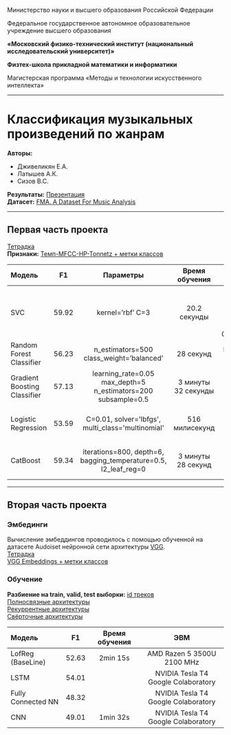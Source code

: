 Министерство науки и высшего образования Российской Федерации

Федеральное государственное автономное образовательное учреждение высшего образования 

**«Московский физико-технический институт (национальный исследовательский университет)»**

**Физтех-школа прикладной математики и информатики**

Магистерская программа «Методы и технологии искусственного интеллекта»

---

# Классификация музыкальных произведений по жанрам

**Авторы:**   
- Дживеликян Е.А.
- Латышев А.К. 
- Сизов В.С.

**Результаты:**
[Презентация](presentation.pdf)  
**Датасет:**
[FMA. A Dataset For Music Analysis](https://github.com/mdeff/fma)

---
## Первая часть проекта
[Тетрадка](part_1.ipynb)  
**Признаки:**
[Темп-MFCC-HP-Tonnetz + метки классов](https://drive.google.com/file/d/1_l37zHMwYQLEliCqQ3TGPT0zdXxKnS07/view?usp=sharing)

| Модель | F1 | Параметры | Время обучения|ЭВМ |
|:----|:----:|:----:|:----:|:----------:|
| SVC                          | 59.92 | kernel=’rbf’ C=3 | 20.2 секунды  |Intel(R) Xeon(R) 2CPU @ 2.30GHz Google Colaboratory |
| Random Forest Classifier     | 56.23 | n_estimators=500 class_weight=’balanced’ | 28 секунд     |Intel Core i9 2400 GHz |
| Gradient Boosting Classifier | 57.13 | learning_rate=0.05 max_depth=5 n_estimators=200 subsample=0.5 | 3 минуты 32 секунды |AMD Razen 5 3500U 2100 MHz |
| Logistic Regression          | 53.59 | C=0.01, solver='lbfgs', multi_class='multinomial' | 516 милисекунд     |AMD Razen 5 3500U 2100 MHz 8CPU|
| CatBoost                     | 59.34 | iterations=800, depth=6, bagging_temperature=0.5, l2_leaf_reg=0| 3 минуты 28 секунд |AMD Razen 5 3500U 2100 MHz 8CPU|

---
## Вторая часть проекта
### Эмбединги
Вычисление эмбеддингов проводилось с помощью обученной на датасете Audoiset нейронной сети архитектуры [VGG](https://github.com/tensorflow/models/tree/master/research/audioset/vggish).  
[Тетрадка](compute_embeddings.ipynb)  
[VGG Embeddings + метки классов](https://drive.google.com/file/d/184k-41ytAEg2ibZKqJHh3IcgWEw-FkjP/view?usp=sharing)  
### Обучение
**Разбиение на train, valid, test выборки:**
[id треков](https://drive.google.com/file/d/1PpP3HXTFQSctKoG3SkhrprtUH1TrG-4q/view?usp=sharing)  
[Полносвязные архитектуры](part_2FCNN.ipynb)  
[Рекуррентные архитектуры](part_2RNN.ipynb)  
[Свёрточные архитектуры](part_2CNN.ipynb)


| Модель | F1 |Время обучения|  ЭВМ |
|:----|:----:|:----:|:----------:|
| LofReg (BaseLine)  | 52.63 |2min 15s| AMD Razen 5 3500U 2100 MHz  |
| LSTM               | 54.01 ||NVIDIA Tesla T4 Google Colaboratory |
| Fully Connected NN | 48.32 ||NVIDIA Tesla T4 Google Colaboratory |
| CNN                | 49.01 |1min 32s|NVIDIA Tesla T4 Google Colaboratory|



